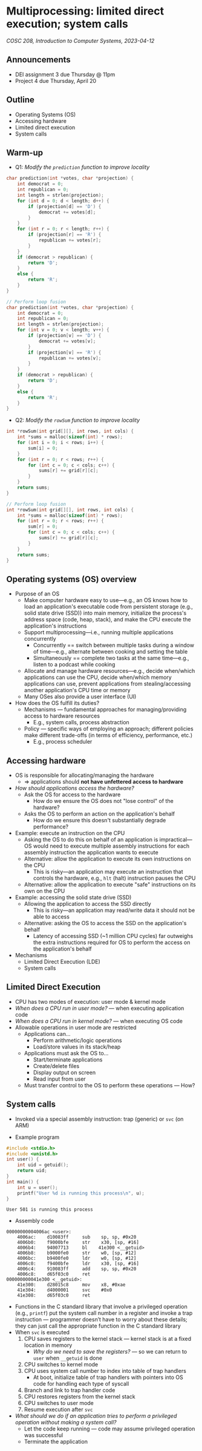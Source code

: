# Multiprocessing: limited direct execution; system calls
_COSC 208, Introduction to Computer Systems, 2023-04-12_

## Announcements
* DEI assignment 3 due Thursday @ 11pm
* Project 4 due Thursday, April 20

## Outline
* Operating Systems (OS)
* Accessing hardware
* Limited direct execution
* System calls

## Warm-up

* Q1: _Modify the `prediction` function to improve locality_


```c
char prediction(int *votes, char *projection) {
    int democrat = 0;
    int republican = 0;
    int length = strlen(projection);
    for (int d = 0; d < length; d++) {
        if (projection[d] == 'D') {
            democrat += votes[d];
        }
    }
    for (int r = 0; r < length; r++) {
        if (projection[r] == 'R') {
            republican += votes[r];
        }
    }
    if (democrat > republican) {
        return 'D';
    }
    else {
        return 'R';
    }
}
```


```c
// Perform loop fusion
char prediction(int *votes, char *projection) {
    int democrat = 0;
    int republican = 0;
    int length = strlen(projection);
    for (int v = 0; v < length; v++) {
        if (projection[v] == 'D') {
            democrat += votes[v];
        }
        if (projection[v] == 'R') {
            republican += votes[v];
        }
    }
    if (democrat > republican) {
        return 'D';
    }
    else {
        return 'R';
    }
}
```

* Q2: _Modify the `rowSum` function to improve locality_


```c
int *rowSum(int grid[][], int rows, int cols) {
    int *sums = malloc(sizeof(int) * rows);
    for (int i = 0; i < rows; i++) {
        sum[i] = 0;
    }
    for (int r = 0; r < rows; r++) {
        for (int c = 0; c < cols; c++) {
            sums[r] += grid[r][c];
        }
    }
    return sums;
}
```


```c
// Perform loop fusion
int *rowSum(int grid[][], int rows, int cols) {
    int *sums = malloc(sizeof(int) * rows);
    for (int r = 0; r < rows; r++) {
        sum[r] = 0;
        for (int c = 0; c < cols; c++) {
            sums[r] += grid[r][c];
        }
    }
    return sums;
}
```

## Operating systems (OS) overview

* Purpose of an OS
    * Make computer hardware easy to use—e.g., an OS knows how to load an application's executable code from persistent storage (e.g., solid state drive (SSD)) into main memory, initialize the process's address space (code, heap, stack), and make the CPU execute the application's instructions
    * Support multiprocessing—i.e., running multiple applications concurrently
        * Concurrently == switch between multiple tasks during a window of time—e.g., alternate between cooking and setting the table
        * Simultaneously == complete two tasks at the same time—e.g., listen to a podcast while cooking
    * Allocate and manage hardware resources—e.g., decide when/which applications can use the CPU, decide when/which memory applications can use, prevent applications from stealing/accessing another application's CPU time or memory
    * Many OSes also provide a user interface (UI)
* How does the OS fulfill its duties?
    * Mechanisms — fundamental approaches for managing/providing access to hardware resources
        * E.g., system calls, process abstraction
    * Policy — specific ways of employing an approach; different policies make different trade-offs (in terms of efficiency, performance, etc.)
        * E.g., process scheduler

## Accessing hardware

* OS is responsible for allocating/managing the hardware
    * ⇒ applications should **not have unfettered access to hardware**
* _How should applications access the hardware?_
    * Ask the OS for access to the hardware
        * How do we ensure the OS does not "lose control" of the hardware? 
    * Asks the OS to perform an action on the application's behalf
        * How do we ensure this doesn't substantially degrade performance?
* Example: execute an instruction on the CPU
    * Asking the OS to do this on behalf of an application is impractical—OS would need to execute multiple assembly instructions for each assembly instruction the application wants to execute
    * Alternative: allow the application to execute its own instructions on the CPU
        * This is risky—an application may execute an instruction that controls the hardware, e.g., `hlt` (halt) instruction pauses the CPU
    * Alternative: allow the application to execute "safe" instructions on its own on the CPU
* Example: accessing the solid state drive (SSD)
    * Allowing the application to access the SSD directly
        * This is risky—an application may read/write data it should not be able to access
    * Alternative: asking the OS to access the SSD on the application's behalf
        * Latency of accessing SSD (~1 million CPU cycles) far outweighs the extra instructions required for OS to perform the access on the application's behalf
* Mechanisms
    * Limited Direct Execution (LDE)
    * System calls

## Limited Direct Execution

* CPU has two modes of execution: user mode & kernel mode
* _When does a CPU run in user mode?_ — when executing application code
* _When does a CPU run in kernel mode?_ — when executing OS code
* Allowable operations in user mode are restricted
    * Applications can...
        * Perform arithmetic/logic operations
        * Load/store values in its stack/heap
    * Applications must ask the OS to...
        * Start/terminate applications
        * Create/delete files
        * Display output on screen
        * Read input from user
    * Must transfer control to the OS to perform these operations — How?

## System calls

* Invoked via a special assembly instruction: trap (generic) or `svc` (on ARM)

* Example program


```c
#include <stdio.h>
#include <unistd.h>
int user() {
    int uid = getuid();
    return uid;
}
int main() {
    int u = user();
    printf("User %d is running this process\n", u);
}
```

    User 501 is running this process


* Assembly code

```
00000000004006ac <user>:
    4006ac:    d10083ff     sub    sp, sp, #0x20
    4006b0:    f9000bfe     str    x30, [sp, #16]
    4006b4:    94007713     bl    41e300 <__getuid>
    4006b8:    b9000fe0     str    w0, [sp, #12]
    4006bc:    b9400fe0     ldr    w0, [sp, #12]
    4006c0:    f9400bfe     ldr    x30, [sp, #16]
    4006c4:    910083ff     add    sp, sp, #0x20
    4006c8:    d65f03c0     ret
000000000041e300 <__getuid>:
    41e300:    d28015c8     mov    x8, #0xae
    41e304:    d4000001     svc    #0x0
    41e308:    d65f03c0     ret
```

* Functions in the C standard library that involve a privileged operation (e.g., `printf`) put the system call number in a register and invoke a trap instruction — programmer doesn’t have to worry about these details; they can just call the appropriate function in the C standard library
* When `svc` is executed
    1. CPU saves registers to the kernel stack — kernel stack is at a fixed location in memory
        * _Why do we need to save the registers?_ — so we can return to `user` when `__getuid` is done
    2. CPU switches to kernel mode
    3. CPU uses system call number to index into table of trap handlers 
        * At boot, initialize table of trap handlers with pointers into OS code for handling each type of syscall
    4. Branch and link to trap handler code
    5. CPU restores registers from the kernel stack
    6. CPU switches to user mode
    7. Resume execution after `svc` 
* _What should we do if an application tries to perform a privileged operation without making a system call?_
    * Let the code keep running — code may assume privileged operation was successful
    * Terminate the application
